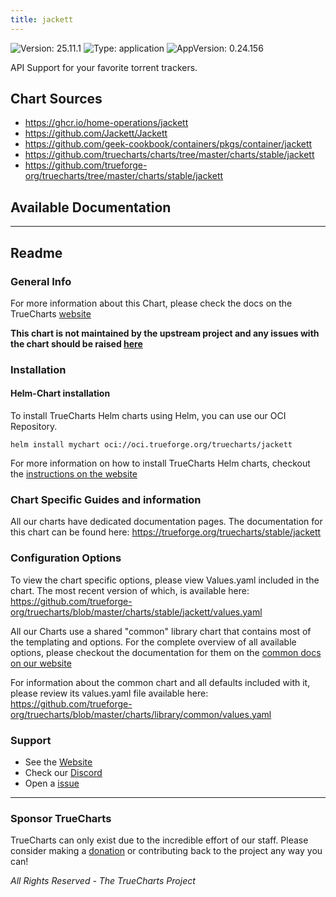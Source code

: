 ```yaml
---
title: jackett
---
```


![Version: 25.11.1](https://img.shields.io/badge/Version-25.11.1-informational?style=flat-square) ![Type: application](https://img.shields.io/badge/Type-application-informational?style=flat-square) ![AppVersion: 0.24.156](https://img.shields.io/badge/AppVersion-0.24.156-informational?style=flat-square)

API Support for your favorite torrent trackers.

## Chart Sources

- https://ghcr.io/home-operations/jackett
- https://github.com/Jackett/Jackett
- https://github.com/geek-cookbook/containers/pkgs/container/jackett
- https://github.com/truecharts/charts/tree/master/charts/stable/jackett
- https://github.com/trueforge-org/truecharts/tree/master/charts/stable/jackett

## Available Documentation



---

## Readme


### General Info

For more information about this Chart, please check the docs on the TrueCharts [website](https://trueforge.org/truecharts/stable/jackett)

**This chart is not maintained by the upstream project and any issues with the chart should be raised [here](https://github.com/trueforge-org/truecharts/issues/new/choose)**

### Installation

#### Helm-Chart installation

To install TrueCharts Helm charts using Helm, you can use our OCI Repository.

`helm install mychart oci://oci.trueforge.org/truecharts/jackett`

For more information on how to install TrueCharts Helm charts, checkout the [instructions on the website](https://trueforge.org/truecharts/guides/)

### Chart Specific Guides and information

All our charts have dedicated documentation pages.
The documentation for this chart can be found here:
https://trueforge.org/truecharts/stable/jackett

### Configuration Options

To view the chart specific options, please view Values.yaml included in the chart.
The most recent version of which, is available here: https://github.com/trueforge-org/truecharts/blob/master/charts/stable/jackett/values.yaml

All our Charts use a shared "common" library chart that contains most of the templating and options.
For the complete overview of all available options, please checkout the documentation for them on the [common docs on our website](https://trueforge.org/truecharts-common/)

For information about the common chart and all defaults included with it, please review its values.yaml file available here: https://github.com/trueforge-org/truecharts/blob/master/charts/library/common/values.yaml

### Support

- See the [Website](https://truecharts.org)
- Check our [Discord](https://discord.gg/tVsPTHWTtr)
- Open a [issue](https://github.com/trueforge-org/truecharts/issues/new/choose)

---

### Sponsor TrueCharts

TrueCharts can only exist due to the incredible effort of our staff.
Please consider making a [donation](https://trueforge.org/general/sponsor/) or contributing back to the project any way you can!

_All Rights Reserved - The TrueCharts Project_

